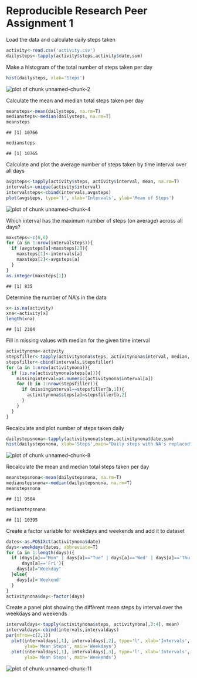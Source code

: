Reproducible Research Peer Assignment 1
=========================================

Load the data and calculate daily steps taken

```r
activity<-read.csv('activity.csv')
dailysteps<-tapply(activity$steps,activity$date,sum)
```

Make a histogram of the total number of steps taken per day

```r
hist(dailysteps, xlab='Steps')
```

![plot of chunk unnamed-chunk-2](figure/unnamed-chunk-2.png) 

Calculate the mean and median total steps taken per day


```r
meansteps<-mean(dailysteps, na.rm=T)
mediansteps<-median(dailysteps, na.rm=T)
meansteps
```

```
## [1] 10766
```

```r
mediansteps
```

```
## [1] 10765
```

Calculate and plot the average number of steps taken by time interval over all days

```r
avgsteps<-tapply(activity$steps, activity$interval, mean, na.rm=T)
intervals<-unique(activity$interval)
intervalsteps<-cbind(intervals,avgsteps)
plot(avgsteps, type='l', xlab='Intervals', ylab='Mean of Steps')
```

![plot of chunk unnamed-chunk-4](figure/unnamed-chunk-4.png) 

Which interval has the maximum number of steps (on average) across all days?

```r
maxsteps<-c(0,0)
for (a in 1:nrow(intervalsteps)){
  if (avgsteps[a]>maxsteps[2]){
    maxsteps[1]<-intervals[a]
    maxsteps[2]<-avgsteps[a]
  }  
}
as.integer(maxsteps[1])
```

```
## [1] 835
```

Determine the number of NA's in the data

```r
x<-is.na(activity)
xna<-activity[x]
length(xna)
```

```
## [1] 2304
```

Fill in missing values with median for the given time interval

```r
activitynona<-activity
stepsfiller<-tapply(activitynona$steps, activitynona$interval, median, na.rm=T)
stepsfiller<-cbind(intervals,stepsfiller)
for (a in 1:nrow(activitynona)){
  if (is.na(activitynona$steps[a])){
    missinginterval=as.numeric(activitynona$interval[a])
    for (b in 1:nrow(stepsfiller)){
      if (missinginterval==stepsfiller[b,1]){
        activitynona$steps[a]=stepsfiller[b,2]
      }
    }
  }
}
```

Recalculate and plot number of steps taken daily

```r
dailystepsnona<-tapply(activitynona$steps,activitynona$date,sum)
hist(dailystepsnona, xlab='Steps',main="Daily steps with NA's replaced")
```

![plot of chunk unnamed-chunk-8](figure/unnamed-chunk-8.png) 

Recalculate the mean and median total steps taken per day


```r
meanstepsnona<-mean(dailystepsnona, na.rm=T)
medianstepsnona<-median(dailystepsnona, na.rm=T)
meanstepsnona
```

```
## [1] 9504
```

```r
medianstepsnona
```

```
## [1] 10395
```

Create a factor variable for weekdays and weekends and add it to dataset

```r
dates<-as.POSIXct(activitynona$date)
days<-weekdays(dates, abbreviate=T)
for (a in 1:length(days)){
  if (days[a]=="Mon" | days[a]=="Tue" | days[a]=='Wed' | days[a]=='Thu' |
      days[a]=='Fri'){
    days[a]="Weekday"
  }else{
    days[a]='Weekend'
  }
}
activitynona$day<-factor(days)
```

Create a panel plot showing the different mean steps by interval over the weekdays and weekends

```r
intervaldays<-tapply(activitynona$steps, activitynona[,3:4], mean)
intervaldays<-cbind(intervals,intervaldays)
par(mfrow=c(2,1))
  plot(intervaldays[,1], intervaldays[,2], type='l', xlab='Intervals',
       ylab='Mean Steps', main='Weekdays')
  plot(intervaldays[,1], intervaldays[,3], type='l', xlab='Intervals',
       ylab='Mean Steps', main='Weekends')
```

![plot of chunk unnamed-chunk-11](figure/unnamed-chunk-11.png) 
